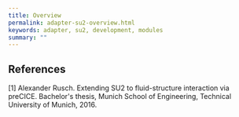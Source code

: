 ```yaml
---
title: Overview
permalink: adapter-su2-overview.html
keywords: adapter, su2, development, modules
summary: ""
---
```


## References
[1] Alexander Rusch. Extending SU2 to fluid-structure interaction via preCICE. Bachelor's thesis, Munich School of Engineering, Technical University of Munich, 2016.